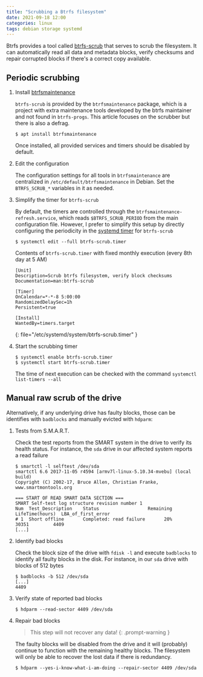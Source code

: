 ```yaml
---
title: "Scrubbing a Btrfs filesystem"
date: 2021-09-18 12:00
categories: linux
tags: debian storage systemd
---
```


Btrfs provides a tool called [btrfs-scrub](https://btrfs.readthedocs.io/en/latest/btrfs-scrub.html)
that serves to scrub the filesystem. It can automatically read all data and
metadata blocks, verify checksums and repair corrupted blocks if there's a
correct copy available.

## Periodic scrubbing

1. Install [btrfsmaintenance](https://github.com/kdave/btrfsmaintenance)

    `btrfs-scrub` is provided by the `btrfsmaintenance` package, which is a
    project with extra maintenance tools developed by the btrfs maintainer and
    not found in `btrfs-progs`. This article focuses on the scrubber but there
    is also a defrag.

    ```console
    $ apt install btrfsmaintenance
    ```

    Once installed, all provided services and timers should be disabled by
    default.

2. Edit the configuration

    The configuration settings for all tools in `btrfsmaintenance` are
    centralized in `/etc/default/btrfsmaintenance` in Debian. Set the
    `BTRFS_SCRUB_*` variables in it as needed.

3. Simplify the timer for `btrfs-scrub`

    By default, the timers are controlled through the
    `btrfsmaintenance-refresh.service`, which reads `$BTRFS_SCRUB_PERIOD` from
    the main configuration file. However, I prefer to simplify this setup by
    directly configuring the periodicity in the
    [systemd timer](https://www.freedesktop.org/software/systemd/man/systemd.timer.html)
    for `btrfs-scrub`

    ```console
    $ systemctl edit --full btrfs-scrub.timer
    ```

    Contents of `btrfs-scrub.timer` with fixed monthly execution (every 8th day at 5 AM)

    ```
    [Unit]
    Description=Scrub btrfs filesystem, verify block checksums
    Documentation=man:btrfs-scrub

    [Timer]
    OnCalendar=*-*-8 5:00:00
    RandomizedDelaySec=1h
    Persistent=true

    [Install]
    WantedBy=timers.target
    ```
    {: file="/etc/systemd/system/btrfs-scrub.timer" }

4. Start the scrubbing timer

    ```console
    $ systemctl enable btrfs-scrub.timer
    $ systemctl start btrfs-scrub.timer
    ```

    The time of next execution can be checked with the command `systemctl
    list-timers --all`

## Manual raw scrub of the drive

Alternatively, if any underlying drive has faulty blocks, those can be
identifies with `badblocks` and manually evicted with `hdparm`:

1. Tests from S.M.A.R.T.

    Check the test reports from the SMART system in the drive to verify its
    health status. For instance, the `sda` drive in our affected system reports
    a read failure

    ```console
    $ smartctl -l selftest /dev/sda
    smartctl 6.6 2017-11-05 r4594 [armv7l-linux-5.10.34-mvebu] (local build)
    Copyright (C) 2002-17, Bruce Allen, Christian Franke, www.smartmontools.org

    === START OF READ SMART DATA SECTION ===
    SMART Self-test log structure revision number 1
    Num  Test_Description    Status                  Remaining  LifeTime(hours)  LBA_of_first_error
    # 1  Short offline       Completed: read failure       20%     30351         4409
    [...]
     ```

2. Identify bad blocks

    Check the block size of the drive with `fdisk -l` and execute `badblocks`
    to identify all faulty blocks in the disk. For instance, in our `sda` drive
    with blocks of 512 bytes

    ```console
    $ badblocks -b 512 /dev/sda
    [...]
    4409
    ```

3. Verify state of reported bad blocks

    ```console
    $ hdparm --read-sector 4409 /dev/sda
    ```

4. Repair bad blocks

    > This step will not recover any data!
    {: .prompt-warning }

    The faulty blocks will be disabled from the drive and it will (probably)
    continue to function with the remaining healthy blocks. The filesystem will
    only be able to recover the lost data if there is redundancy.

    ```console
    $ hdparm --yes-i-know-what-i-am-doing --repair-sector 4409 /dev/sda
    ```

